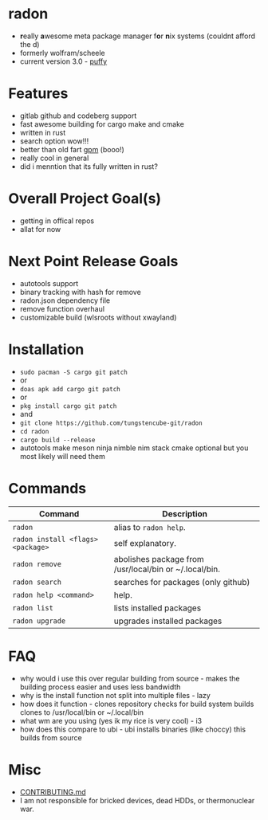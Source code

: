 # radon 
- **r**eally **a**wesome meta package manager f**o**r **n**ix systems (couldnt afford the d)
- formerly wolfram/scheele
- current version 3.0 - [puffy](https://en.wikipedia.org/wiki/OpenBSD#Songs_and_artwork)

# Features

- gitlab github and codeberg support
- fast awesome building for cargo make and cmake
- written in rust
- search option wow!!!
- better than old fart [gpm](https://github.com/aerys/gpm) (booo!)
- really cool in general
- did i menntion that its fully written in rust?

# Overall Project Goal(s)

- getting in offical repos
- allat for now

# Next Point Release Goals

- autotools support
- binary tracking with hash for remove
- radon.json dependency file
- remove function overhaul
- customizable build (wlsroots without xwayland)

# Installation

- `sudo pacman -S cargo git patch`
- or
- `doas apk add cargo git patch`
- or
- `pkg install cargo git patch`
- and
- `git clone https://github.com/tungstencube-git/radon`
- `cd radon`
- `cargo build --release`
- autotools make meson ninja nimble nim stack cmake optional but you most likely will need them

# Commands

| Command                           | Description                                                                                                |
| --------------------------------- | ---------------------------------------------------------------------------------------------------------- |
| `radon`                           | alias to `radon help`.                                                                                       |
| `radon install <flags> <package>` | self explanatory.                                                               |
| `radon remove`                    | abolishes package from /usr/local/bin or ~/.local/bin.                                                           |
| `radon search`                    | searches for packages (only github)                                                            |
| `radon help <command>`   | help.                                                                  |
| `radon list`             | lists installed packages
| `radon upgrade`          | upgrades installed packages

# FAQ 

- why would i use this over regular building from source - makes the building process easier and uses less bandwidth
- why is the install function not split into multiple files - lazy
- how does it function - clones repository checks for build system builds clones to /usr/local/bin or ~/.local/bin
- what wm are you using (yes ik my rice is very cool) - i3
- how does this compare to ubi - ubi installs binaries (like choccy) this builds from source

# Misc

- [CONTRIBUTING.md](CONTRIBUTING.md)
-  I am not responsible for bricked devices, dead HDDs, or thermonuclear war.
